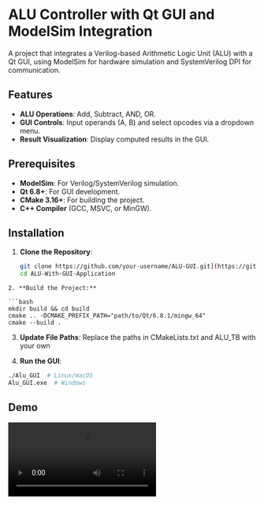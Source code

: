 
# ALU Controller with Qt GUI and ModelSim Integration

A project that integrates a Verilog-based Arithmetic Logic Unit (ALU) with a Qt GUI, using ModelSim for hardware simulation and SystemVerilog DPI for communication.

## Features
- **ALU Operations**: Add, Subtract, AND, OR.
- **GUI Controls**: Input operands (A, B) and select opcodes via a dropdown menu.
- **Result Visualization**: Display computed results in the GUI.

## Prerequisites
- **ModelSim**: For Verilog/SystemVerilog simulation.
- **Qt 6.8+**: For GUI development.
- **CMake 3.16+**: For building the project.
- **C++ Compiler** (GCC, MSVC, or MinGW).

## Installation
1. **Clone the Repository**:
   ```bash
   git clone https://github.com/your-username/ALU-GUI.git](https://github.com/youssef47048/ALU-With-GUI-Application.git
   cd ALU-With-GUI-Application
```
2. **Build the Project:**

```bash
mkdir build && cd build
cmake .. -DCMAKE_PREFIX_PATH="path/to/Qt/6.8.1/mingw_64"
cmake --build .
```

3. **Update File Paths**:
Replace the paths in CMakeLists.txt and ALU_TB with your own

4. **Run the GUI**:
```bash
./Alu_GUI  # Linux/macOS
Alu_GUI.exe  # Windows
```

## **Demo**
![Demo Video](media/demo.mkv)





